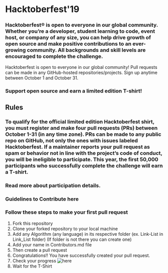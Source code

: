 # Hacktoberfest'19

### Hacktoberfest® is open to everyone in our global community. Whether you’re a developer, student learning to code, event host, or company of any size, you can help drive growth of open source and make positive contributions to an ever-growing community. All backgrounds and skill levels are encouraged to complete the challenge.

  Hacktoberfest is open to everyone in our global community!
  Pull requests can be made in any GitHub-hosted repositories/projects.
  Sign up anytime between October 1 and October 31.

### Support open source and earn a limited edition T-shirt!
## Rules

### To qualify for the official limited edition Hacktoberfest shirt, you must register and make four pull requests (PRs) between October 1-31 (in any time zone). PRs can be made to any public repo on GitHub, not only the ones with issues labeled Hacktoberfest. If a maintainer reports your pull request as spam or behavior not in line with the project’s code of conduct, you will be ineligible to participate. This year, the first 50,000 participants who successfully complete the challenge will earn a T-shirt.

### Read more about participation details.
### Guidelines to Contribute here
### Follow these steps to make your first pull request


1) Fork this repository
2) Clone your forked repository to your local machine
3) Add any Algorithm (any language) in its respective folder (ex. Link-List in Link_List folder) (If folder is not there you can create one)
4) Add your name in Contributors.md file
5) Then create a pull request
6) Congratulations!! You have successfully created your pull request.
7) Check your progress ![here](https://hacktoberfest.digitalocean.com/profile)
8) Wait for the T-Shirt
